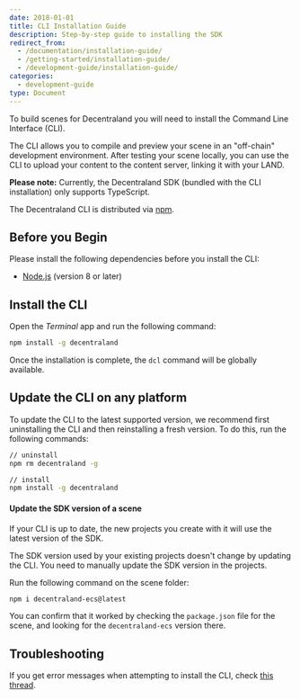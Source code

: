 ```yaml
---
date: 2018-01-01
title: CLI Installation Guide
description: Step-by-step guide to installing the SDK
redirect_from:
  - /documentation/installation-guide/
  - /getting-started/installation-guide/
  - /development-guide/installation-guide/
categories:
  - development-guide
type: Document
---
```


To build scenes for Decentraland you will need to install the Command Line Interface (CLI).

The CLI allows you to compile and preview your scene in an "off-chain" development environment. After testing your scene locally, you can use the CLI to upload your content to the content server, linking it with your LAND.

**Please note:** Currently, the Decentraland SDK (bundled with the CLI installation) only supports TypeScript.

The Decentraland CLI is distributed via [npm](https://www.npmjs.com/get-npm?utm_source=house&utm_medium=homepage&utm_campaign=free%20orgs&utm_term=Install%20npm).

## Before you Begin

Please install the following dependencies before you install the CLI:

- [Node.js](https://nodejs.org) (version 8 or later)

## Install the CLI

Open the _Terminal_ app and run the following command:

```bash
npm install -g decentraland
```

Once the installation is complete, the `dcl` command will be globally available.

## Update the CLI on any platform

To update the CLI to the latest supported version, we recommend first uninstalling the CLI and then reinstalling a fresh version. To do this, run the following commands:

```bash
// uninstall
npm rm decentraland -g

// install
npm install -g decentraland
```

#### Update the SDK version of a scene

If your CLI is up to date, the new projects you create with it will use the latest version of the SDK.

The SDK version used by your existing projects doesn't change by updating the CLI. You need to manually update the SDK version in the projects.

Run the following command on the scene folder:

```bash
npm i decentraland-ecs@latest
```

You can confirm that it worked by checking the `package.json` file for the scene, and looking for the `decentraland-ecs` version there.

## Troubleshooting

If you get error messages when attempting to install the CLI, check [this thread](https://stackoverflow.com/questions/16151018/how-to-fix-npm-throwing-error-without-sudo).




<!--


#### Optional: Install Git

Mac OS and linux-based machines should have git installed by default, these steps should only be relevant to Windows based machines.

1.  Download [git](https://git-scm.com/download/win) (you'll likely want the 64-bit Windows version)
2.  The installation process will prompt you to choose severla options, we recommend the following:
	1.  Install **git bash**
	2.  For default text editor, select **Use the Nano editor by default**
	3.  For path environment, select **Use Git from the Windows Command Prompt**
	4.  For SSH executable, select **Use OpenSSH**
	5.  For HTTPS transport backend, select **Use the OpenSSL library**
	6.  For line ending conversions, select **Checkout Windows-style, commit Unix-style line endings**
	7.  For the terminal emulator to use with Git Bash select **Use MinTTY**
	8.  On the final installation screen select the following options
		- **Enable file system caching**
		- **Enable Git Credential Manager**
		- **Enable symbolic links**

-->
